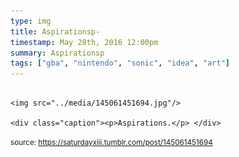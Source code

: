 ```yaml
---
type: img
title: Aspirationsp-
timestamp: May 28th, 2016 12:00pm
summary: Aspirationsp 
tags: ["gba", "nintendo", "sonic", "idea", "art"]
---
```


                
                
                
                                                                                        <img src="../media/145061451694.jpg"/>
                                                                                          <div class="caption"><p>Aspirations.</p> </div>
                                    
                
                
                
                
                                
<small>source: https://saturdayxiii.tumblr.com/post/145061451694</small>